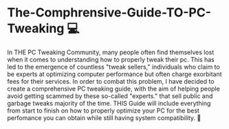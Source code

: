 # The-Comphrensive-Guide-TO-PC-Tweaking 💻
In THE PC Tweaking Community, many people often find themselves lost when it comes to understanding how to properly tweak their pc. This has led to the emergence of countless "tweak sellers," individuals who claim to be experts at optimizing computer performance but often charge exorbitant fees for their services. In order to combat this problem, I have decided to create a comprehensive PC tweaking guide, with the aim of helping people avoid getting scammed by these so-called "experts." that sell public and garbage tweaks majority of the time. THIS Guide will include everything from start to finish on how to properly optimize your PC for the best perfomance you can obtain while still having system compatibility. 🔱
